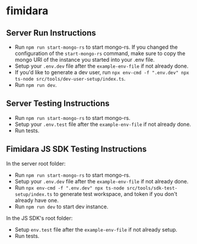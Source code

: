 # fimidara

## Server Run Instructions

- Run `npm run start-mongo-rs` to start mongo-rs. If you changed the configuration of the `start-mongo-rs` command, make sure to copy the mongo URI of the instance you started into your .env file.
- Setup your `.env.dev` file after the `example-env-file` if not already done.
- If you'd like to generate a dev user, run `npx env-cmd -f ".env.dev" npx ts-node src/tools/dev-user-setup/index.ts`.
- Run `npm run dev`.

## Server Testing Instructions

- Run `npm run start-mongo-rs` to start mongo-rs.
- Setup your `.env.test` file after the `example-env-file` if not already done.
- Run tests.

## Fimidara JS SDK Testing Instructions

In the server root folder:

- Run `npm run start-mongo-rs` to start mongo-rs.
- Setup your `.env.dev` file after the `example-env-file` if not already done.
- Run `npx env-cmd -f ".env.dev" npx ts-node src/tools/sdk-test-setup/index.ts` to generate test workspace, and token if you don't already have one.
- Run `npm run dev` to start dev instance.

In the JS SDK's root folder:

- Setup `env.test` file after the `example-env-file` if not already setup.
- Run tests.
